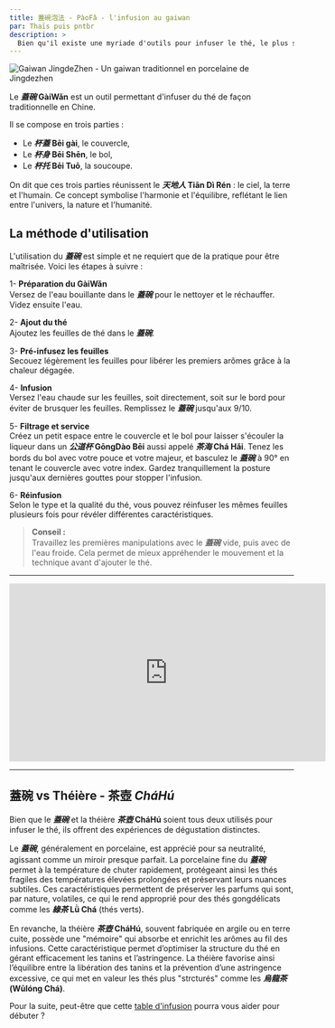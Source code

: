 ```yaml
---
title: 蓋碗泡法 - PàoFǎ - l'infusion au gaiwan
par: Thaïs puis pntbr
description: >
  Bien qu'il existe une myriade d'outils pour infuser le thé, le plus simple, et peut-être le plus élégant, est le **_蓋碗_**.
---
```


![Gaiwan JingdeZhen - Un gaiwan traditionnel en porcelaine de Jingdezhen](/assets/media/gaiwan-paofa_jingdezhen.jpg)

Le **_蓋碗_ GàiWǎn** est un outil permettant d'infuser du thé de façon traditionnelle en Chine.

Il se compose en trois parties :

- Le **_杯蓋_ Bēi gài**, le couvercle,
- Le **_杯身_ Bēi Shēn**, le bol,
- Le **_杯托_ Bēi Tuō**, la soucoupe.

On dit que ces trois parties réunissent le **_天地人_ Tiān Dì Rén** : le ciel, la terre et l'humain.
Ce concept symbolise l'harmonie et l'équilibre, reflétant le lien entre l'univers, la nature et l'humanité.

## La méthode d'utilisation

L'utilisation du **_蓋碗_** est simple et ne requiert que de la pratique pour être maîtrisée. Voici les étapes à suivre :

1- **Préparation du GàiWǎn**  
   Versez de l'eau bouillante dans le **_蓋碗_** pour le nettoyer et le réchauffer. Videz ensuite l'eau.

2- **Ajout du thé**  
   Ajoutez les feuilles de thé dans le **_蓋碗_**.

3- **Pré-infusez les feuilles**  
   Secouez légèrement les feuilles pour libérer les premiers arômes grâce à la chaleur dégagée.

4- **Infusion**  
   Versez l'eau chaude sur les feuilles, soit directement, soit sur le bord pour éviter de brusquer les feuilles. Remplissez le **_蓋碗_** jusqu'aux 9/10.

5- **Filtrage et service**  
   Créez un petit espace entre le couvercle et le bol pour laisser s'écouler la liqueur dans un **_公道杯_ GōngDào Bēi** aussi appelé **_茶海_ Chá Hǎi**.
   Tenez les bords du bol avec votre pouce et votre majeur, et basculez le **_蓋碗_** à 90° en tenant le couvercle avec votre index.
   Gardez tranquillement la posture jusqu'aux dernières gouttes pour stopper l'infusion.

6- **Réinfusion**  
   Selon le type et la qualité du thé, vous pouvez réinfuser les mêmes feuilles plusieurs fois pour révéler différentes caractéristiques.

> **Conseil :**  
> Travaillez les premières manipulations avec le **_蓋碗_** vide, puis avec de l'eau froide. Cela permet de mieux appréhender le mouvement et la technique avant d'ajouter le thé.

---

<iframe width="560" height="315" src="https://www.youtube.com/embed/qOmDIB7o2So" frameborder="0" allow="accelerometer; autoplay; encrypted-media; gyroscope; picture-in-picture" allowfullscreen></iframe>
  
---

## 蓋碗 vs Théière - 茶壺 _CháHú_

Bien que le **_蓋碗_** et la théière **_茶壺_ CháHú** soient tous deux utilisés pour infuser le thé,
ils offrent des expériences de dégustation distinctes.

Le **_蓋碗_**, généralement en porcelaine, est apprécié pour sa neutralité, agissant comme un miroir presque parfait.
La porcelaine fine du **_蓋碗_** permet à la température de chuter rapidement, protégeant ainsi les thés fragiles des températures élevées prolongées et préservant leurs nuances subtiles.
Ces caractéristiques permettent de préserver les parfums qui sont, par nature, volatiles, ce qui le rend approprié pour des thés gongdélicats comme les **_綠茶_ Lǜ Chá** (thés verts).

En revanche, la théière **_茶壺_ CháHú**, souvent fabriquée en argile ou en terre cuite, possède une "mémoire" qui absorbe et enrichit les arômes au fil des infusions.
Cette caractéristique permet d’optimiser la structure du thé en gérant efficacement les tanins et l’astringence. La théière favorise ainsi l’équilibre entre la libération des tanins et la prévention d’une astringence excessive,
ce qui met en valeur les thés plus "strcturés" comme les **_烏龍茶_ (Wūlóng Chá)**.

Pour la suite, peut-être que cette [table d'infusion](../base/table-d-infusion) pourra vous aider pour débuter ?
